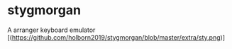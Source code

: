 # stygmorgan
A arranger keyboard emulator
[(https://github.com/holborn2019/stygmorgan/blob/master/extra/sty.png)]
